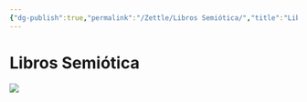 ```yaml
---
{"dg-publish":true,"permalink":"/Zettle/Libros Semiótica/","title":"Libros Semiótica","tags":["ZeType/Referencia",""],"created":"2023-05-02T10:54:05.714-05:00","updated":"2023-09-09T18:23:14.567-05:00"}
---
```



# Libros Semiótica

![](https://i.imgur.com/R9ARO0Z.jpg)
